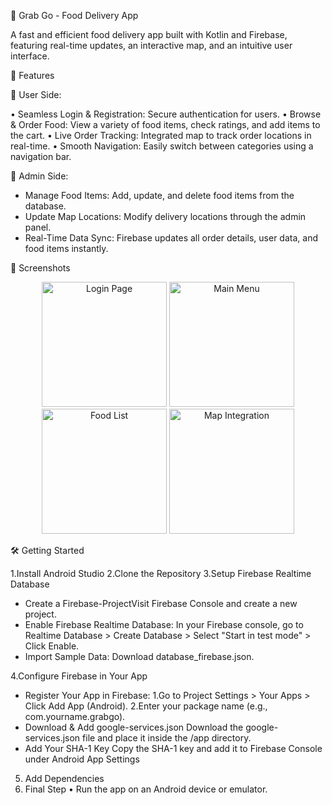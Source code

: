 ﻿🍔 Grab Go - Food Delivery App

A fast and efficient food delivery app built with Kotlin and Firebase, featuring real-time updates, an interactive map, and an intuitive user interface.

🚀 Features

🔹 User Side:

• Seamless Login & Registration: Secure authentication for users.
• Browse & Order Food: View a variety of food items, check ratings, and add items to the cart.
• Live Order Tracking: Integrated map to track order locations in real-time.
• Smooth Navigation: Easily switch between categories using a navigation bar.

🔹 Admin Side:

* Manage Food Items: Add, update, and delete food items from the database.
* Update Map Locations: Modify delivery locations through the admin panel.
* Real-Time Data Sync: Firebase updates all order details, user data, and food items instantly.

📸 Screenshots

<div align="center"> <img src="https://github.com/user-attachments/assets/5c6d1c22-a0b7-46e5-a631-1f6dd7c05469" width="200" alt="Login Page"> 
<img src="https://github.com/user-attachments/assets/e28fd812-5ee9-4fd9-9b66-aa59ec41399a" width="200" alt="Main Menu">
 <img src="https://github.com/user-attachments/assets/44b1cb17-d72e-4d4b-ae5e-7106198a97d4" width="200" alt="Food List"> 
 <img src="https://github.com/user-attachments/assets/8fc4ee0c-927f-4fe4-b3f2-5291c6be612e" width="200" alt="Map Integration"> <br> </div>

🛠 Getting Started

1.Install Android Studio
2.Clone the Repository
3.Setup Firebase Realtime Database
* Create a Firebase-ProjectVisit Firebase Console and create a new project.
* Enable Firebase Realtime Database: In your Firebase console, go to Realtime Database > Create Database > Select "Start in test mode" > Click Enable.
* Import Sample Data: Download database_firebase.json.

4.Configure Firebase in Your App
* Register Your App in Firebase: 
        1.Go to Project Settings > Your Apps > Click                   Add App (Android).
        2.Enter your package name (e.g., com.yourname.grabgo).
* Download & Add google-services.json
        Download the google-services.json file and place it inside the /app directory.
* Add Your SHA-1 Key
        Copy the SHA-1 key and add it to Firebase Console under Android App Settings

5. Add Dependencies
6. Final Step
• Run the app on an Android device or emulator.

